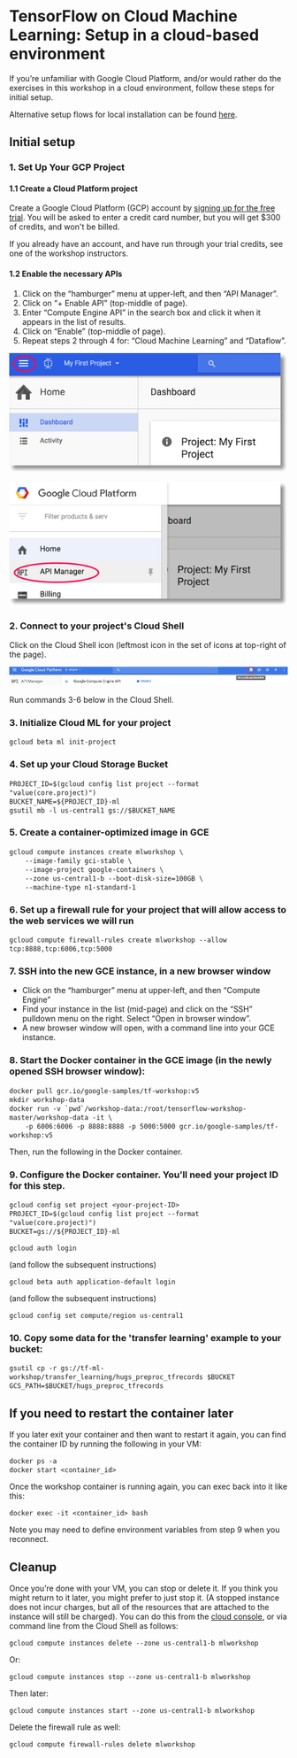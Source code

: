 
# TensorFlow on Cloud Machine Learning: Setup in a cloud-based environment

If you’re unfamiliar with Google Cloud Platform, and/or would rather do the exercises in this workshop in a cloud environment, follow these steps for initial setup.

Alternative setup flows for local installation can be found [here](INSTALL.md).

## Initial setup

### 1. Set Up Your GCP Project

#### 1.1 Create a Cloud Platform project

Create a Google Cloud Platform (GCP) account by [signing up for the free trial](https://cloud.google.com/free-trial/).
You will be asked to enter a credit card number, but you will get $300 of credits, and won't be billed.

If you already have an account, and have run through your trial credits, see one of the workshop instructors.

#### 1.2 Enable the necessary APIs

1. Click on the “hamburger” menu at upper-left, and then “API Manager”.
1. Click on “+ Enable API” (top-middle of page).
1. Enter “Compute Engine API” in the search box and click it when it appears in the list of results.
1. Click on “Enable” (top-middle of page).
1. Repeat steps 2 through 4 for: “Cloud Machine Learning” and “Dataflow”.

![Hamburger menu](./assets/hamburger.png)  

![API Manager](./assets/api_manager.png)


### 2. Connect to your project's Cloud Shell

Click on the Cloud Shell icon (leftmost icon in the set of icons at top-right of the page).

![Cloud Shell](./assets/cloudshell.png)


Run commands 3-6 below in the Cloud Shell.

### 3. Initialize Cloud ML for your project

```shell
gcloud beta ml init-project
```

### 4. Set up your Cloud Storage Bucket

```shell
PROJECT_ID=$(gcloud config list project --format "value(core.project)")
BUCKET_NAME=${PROJECT_ID}-ml
gsutil mb -l us-central1 gs://$BUCKET_NAME
```

### 5. Create a container-optimized image in GCE

```shell
gcloud compute instances create mlworkshop \
    --image-family gci-stable \
    --image-project google-containers \
    --zone us-central1-b --boot-disk-size=100GB \
    --machine-type n1-standard-1
```

### 6. Set up a firewall rule for your project that will allow access to the web services we will run

```shell
gcloud compute firewall-rules create mlworkshop --allow tcp:8888,tcp:6006,tcp:5000
```

### 7. SSH into the new GCE instance, in a new browser window

- Click on the “hamburger” menu at upper-left, and then “Compute Engine”
- Find your instance in the list (mid-page) and click on the “SSH” pulldown menu on the right. Select “Open in browser window”.
- A new browser window will open, with a command line into your GCE instance.

### 8. Start the Docker container in the GCE image (in the newly opened SSH browser window):

```shell
docker pull gcr.io/google-samples/tf-workshop:v5
mkdir workshop-data
docker run -v `pwd`/workshop-data:/root/tensorflow-workshop-master/workshop-data -it \
    -p 6006:6006 -p 8888:8888 -p 5000:5000 gcr.io/google-samples/tf-workshop:v5
```

Then, run the following in the Docker container.

### 9. Configure the Docker container. You’ll need your project ID for this step.

```shell
gcloud config set project <your-project-ID>
PROJECT_ID=$(gcloud config list project --format "value(core.project)")
BUCKET=gs://${PROJECT_ID}-ml
```

```shell
gcloud auth login
```
(and follow the subsequent instructions)

```shell
gcloud beta auth application-default login
```
(and follow the subsequent instructions)

```shell
gcloud config set compute/region us-central1
```

### 10. Copy some data for the 'transfer learning' example to your bucket:

```shell
gsutil cp -r gs://tf-ml-workshop/transfer_learning/hugs_preproc_tfrecords $BUCKET
GCS_PATH=$BUCKET/hugs_preproc_tfrecords
```

## If you need to restart the container later

If you later exit your container and then want to restart it again, you can find the container ID by running the following in your VM:

```shell
docker ps -a
docker start <container_id>
```
Once the workshop container is running again, you can exec back into it like this:

```shell
docker exec -it <container_id> bash
```
Note you may need to define environment variables from step 9 when you reconnect. 

## Cleanup

Once you’re done with your VM, you can stop or delete it. If you think you might return to it later, you might prefer to just stop it. (A stopped instance does not incur charges, but all of the resources that are attached to the instance will still be charged).  You can do this from the [cloud console](https://console.cloud.google.com), or via command line from the Cloud Shell as follows:

```shell
gcloud compute instances delete --zone us-central1-b mlworkshop
```
Or:

```shell
gcloud compute instances stop --zone us-central1-b mlworkshop
```
Then later:

```shell
gcloud compute instances start --zone us-central1-b mlworkshop
```
Delete the firewall rule as well:

```shell
gcloud compute firewall-rules delete mlworkshop
```
